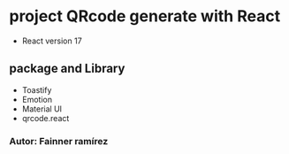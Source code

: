 # project QRcode generate with React

- React version 17

## package and Library

- Toastify
- Emotion
- Material UI
- qrcode.react

### Autor: Fainner ramírez
